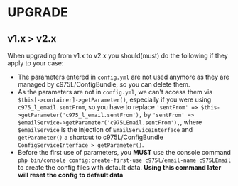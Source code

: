 # UPGRADE

v1.x > v2.x
-----------
When upgrading from v1.x to v2.x you should(must) do the following if they apply to your case:

- The parameters entered in `config.yml` are not used anymore as they are managed by c975L/ConfigBundle, so you can delete them.
- As the parameters are not in `config.yml`, we can't access them via `$this[->container]->getParameter()`, especially if you were using `c975_l_email.sentFrom`, so you have to replace `'sentFrom' => $this->getParameter('c975_l_email.sentFrom'),` by `'sentFrom' => $emailService->getParameter('c975LEmail.sentFrom'),`, where `$emailService` is the injection of `EmailServiceInterface` and `getParameter()` a shortcut to c975L/ConfigBundle `ConfigServiceInterface > getParameter()`.
- Before the first use of parameters, you **MUST** use the console command `php bin/console config:create-first-use c975l/email-name c975LEmail` to create the config files with default data. **Using this command later will reset the config to default data**
